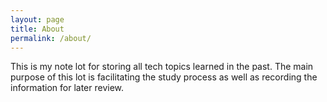 ```yaml
---
layout: page
title: About
permalink: /about/
---
```


This is my note lot for storing all tech topics learned in the past. The main purpose
of this lot is facilitating the study process as well as recording the information
for later review.
